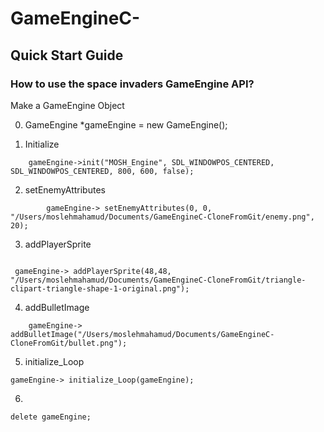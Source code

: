 # GameEngineC-

## Quick Start Guide

### How to use the space invaders GameEngine API?

Make a GameEngine Object

0. GameEngine *gameEngine =  new GameEngine();

1. Initialize
```
    gameEngine->init("MOSH_Engine", SDL_WINDOWPOS_CENTERED, SDL_WINDOWPOS_CENTERED, 800, 600, false);        
```
    
2.  setEnemyAttributes
```
        gameEngine-> setEnemyAttributes(0, 0, "/Users/moslehmahamud/Documents/GameEngineC-CloneFromGit/enemy.png", 20);
```

3. addPlayerSprite
```

 gameEngine-> addPlayerSprite(48,48, "/Users/moslehmahamud/Documents/GameEngineC-CloneFromGit/triangle-clipart-triangle-shape-1-original.png");
```
4. addBulletImage

```
    gameEngine-> addBulletImage("/Users/moslehmahamud/Documents/GameEngineC-CloneFromGit/bullet.png");
```
5. initialize_Loop
```
gameEngine-> initialize_Loop(gameEngine);

```
6. 
```
delete gameEngine;

```
